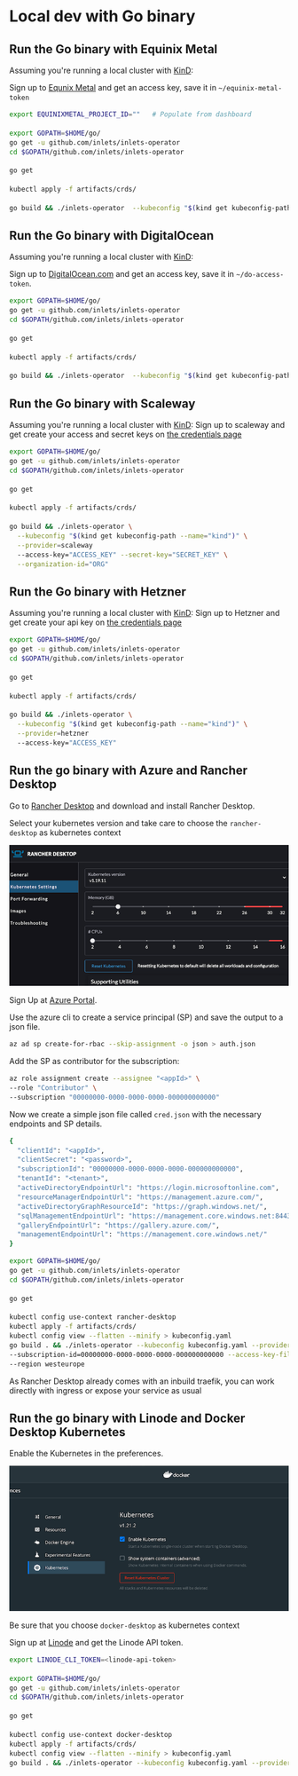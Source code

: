 # Local dev with Go binary

## Run the Go binary with Equinix Metal

Assuming you're running a local cluster with [KinD](https://github.com/kubernetes-sigs/kind):

Sign up to [Equnix Metal](https://equinix-metal.com) and get an access key, save it in `~/equinix-metal-token`

```sh
export EQUINIXMETAL_PROJECT_ID=""	# Populate from dashboard

export GOPATH=$HOME/go/
go get -u github.com/inlets/inlets-operator
cd $GOPATH/github.com/inlets/inlets-operator

go get

kubectl apply -f artifacts/crds/

go build && ./inlets-operator  --kubeconfig "$(kind get kubeconfig-path --name="kind")" --access-key=$(cat ~/equinix-metal-token) --project-id="${EQUINIXMETAL_PROJECT_ID}"
```

## Run the Go binary with DigitalOcean

Assuming you're running a local cluster with [KinD](https://github.com/kubernetes-sigs/kind):

Sign up to [DigitalOcean.com](https://DigitalOcean.com) and get an access key, save it in `~/do-access-token`.

```sh
export GOPATH=$HOME/go/
go get -u github.com/inlets/inlets-operator
cd $GOPATH/github.com/inlets/inlets-operator

go get

kubectl apply -f artifacts/crds/

go build && ./inlets-operator  --kubeconfig "$(kind get kubeconfig-path --name="kind")" --access-key=$(cat ~/do-access-token) --provider digitalocean
```

## Run the Go binary with Scaleway

Assuming you're running a local cluster with [KinD](https://github.com/kubernetes-sigs/kind):
Sign up to scaleway and get create your access and secret keys
on [the credentials page](https://console.scaleway.com/account/credentials)

```sh
export GOPATH=$HOME/go/
go get -u github.com/inlets/inlets-operator
cd $GOPATH/github.com/inlets/inlets-operator

go get

kubectl apply -f artifacts/crds/

go build && ./inlets-operator \
  --kubeconfig "$(kind get kubeconfig-path --name="kind")" \
  --provider=scaleway
  --access-key="ACCESS_KEY" --secret-key="SECRET_KEY" \
  --organization-id="ORG"
```

## Run the Go binary with Hetzner

Assuming you're running a local cluster with [KinD](https://github.com/kubernetes-sigs/kind):
Sign up to Hetzner and get create your api key
on [the credentials page](https://docs.hetzner.com/dns-console/dns/general/api-access-token/)

```sh
export GOPATH=$HOME/go/
go get -u github.com/inlets/inlets-operator
cd $GOPATH/github.com/inlets/inlets-operator

go get

kubectl apply -f artifacts/crds/

go build && ./inlets-operator \
  --kubeconfig "$(kind get kubeconfig-path --name="kind")" \
  --provider=hetzner
  --access-key="ACCESS_KEY"
```

## Run the go binary with Azure and Rancher Desktop

Go to [Rancher Desktop](https://rancherdesktop.io/) and download and install Rancher Desktop.

Select your kubernetes version and take care to choose the `rancher-desktop` as kubernetes context

![img.png](images/rancher-desktop.png)

Sign Up at [Azure Portal](https://azure.microsoft.com/en-us/free/search/).

Use the azure cli to create a service principal (SP) and save the output to a json file.

```bash
az ad sp create-for-rbac --skip-assignment -o json > auth.json
```

Add the SP as contributor for the subscription:

```bash
az role assignment create --assignee "<appId>" \
--role "Contributor" \
--subscription "00000000-0000-0000-0000-000000000000"
```

Now we create a simple json file called `cred.json` with the necessary endpoints and SP details.

```bash
{
  "clientId": "<appId>",
  "clientSecret": "<password>",
  "subscriptionId": "00000000-0000-0000-0000-000000000000",
  "tenantId": "<tenant>",
  "activeDirectoryEndpointUrl": "https://login.microsoftonline.com",
  "resourceManagerEndpointUrl": "https://management.azure.com/",
  "activeDirectoryGraphResourceId": "https://graph.windows.net/",
  "sqlManagementEndpointUrl": "https://management.core.windows.net:8443/",
  "galleryEndpointUrl": "https://gallery.azure.com/",
  "managementEndpointUrl": "https://management.core.windows.net/"
}
```

```bash
export GOPATH=$HOME/go/
go get -u github.com/inlets/inlets-operator
cd $GOPATH/github.com/inlets/inlets-operator

go get

kubectl config use-context rancher-desktop
kubectl apply -f artifacts/crds/
kubectl config view --flatten --minify > kubeconfig.yaml
go build . && ./inlets-operator --kubeconfig kubeconfig.yaml --provider azure \
--subscription-id=00000000-0000-0000-0000-000000000000 --access-key-file=./cred.json \
--region westeurope
```

As Rancher Desktop already comes with an inbuild traefik, you can work directly with ingress or expose your service as
usual

## Run the go binary with Linode and Docker Desktop Kubernetes

Enable the Kubernetes in the preferences.

![img.png](images/img.png)

Be sure that you choose `docker-desktop` as kubernetes context

Sign up at [Linode](https://login.linode.com/signup) and get the Linode API token.

```bash
export LINODE_CLI_TOKEN=<linode-api-token>
 
export GOPATH=$HOME/go/
go get -u github.com/inlets/inlets-operator
cd $GOPATH/github.com/inlets/inlets-operator

go get

kubectl config use-context docker-desktop
kubectl apply -f artifacts/crds/
kubectl config view --flatten --minify > kubeconfig.yaml
go build . && ./inlets-operator --kubeconfig kubeconfig.yaml --provider linode --access-key=$LINODE_CLI_TOKEN --region eu-central
```
